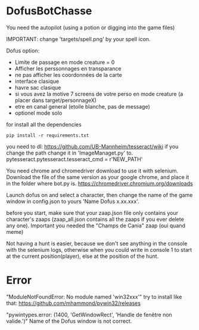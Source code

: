 # DofusBotChasse

You need the autopilot (using a potion or digging into the game files)

IMPORTANT: change 'targets/spell.png' by your spell icon.


Dofus option:
- Limite de passage en mode creature = 0
- Afficher les perssonnages en transparance
- ne pas afficher les coordonnées de la carte
- interface clasique
- havre sac clasique
- si vous avez la motive 7 screens de votre perso en mode creature (a placer dans target/personnageX)
- etre en canal general (etoile blanche, pas de message)
- optionel mode solo

for install all the dependencies
```
pip install -r requirements.txt
```

you need to dl: https://github.com/UB-Mannheim/tesseract/wiki
if you change the path change it in 'ImageManaget.py' to.
pytesseract.pytesseract.tesseract_cmd = r'NEW_PATH' 

You need chrome and chromedriver download to use it with selenium.
Download the file of the same version as your google chrome, and place it in the folder where bot.py is.
https://chromedriver.chromium.org/downloads

Launch dofus on and select a character, then change the name of the game window in config.json to yours 'Name Dofus x.xx.xxx'.

before you start, make sure that your zaap.json file only contains your character's zaaps (zaap_all.json contains all the zaaps if you ever delete any one).
Important you needed the "Champs de Cania" zaap (oui quand meme)

Not having a hunt is easier, because we don't see anything in the console with the selenium logs, otherwise when you could write in console 1 to start at the current position(player), else at the position of the hunt.


# Error
"ModuleNotFoundError: No module named 'win32xxx'"
try to install like that: https://github.com/mhammond/pywin32/releases


"pywintypes.error: (1400, 'GetWindowRect', 'Handle de fenêtre non valide.')"
Name of the Dofus window is not correct.